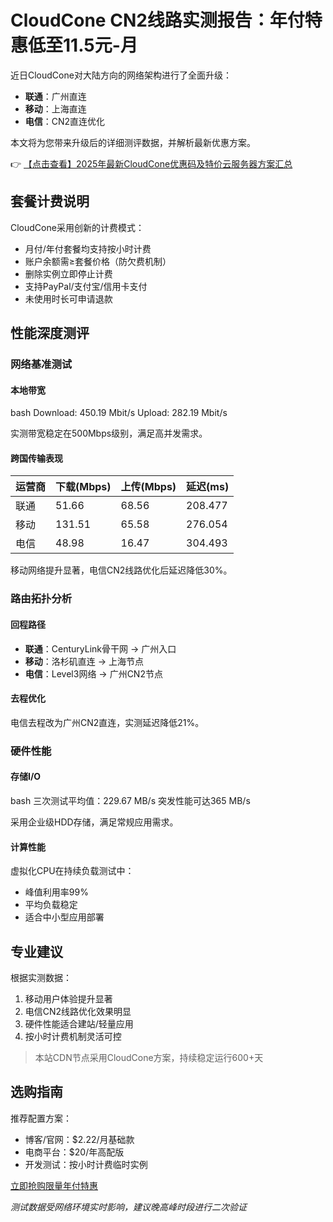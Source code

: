 # CloudCone CN2线路实测报告：年付特惠低至11.5元-月

近日CloudCone对大陆方向的网络架构进行了全面升级：
- **联通**：广州直连
- **移动**：上海直连
- **电信**：CN2直连优化

本文将为您带来升级后的详细测评数据，并解析最新优惠方案。

👉 [【点击查看】2025年最新CloudCone优惠码及特价云服务器方案汇总](https://bit.ly/Cloudcone)

## 套餐计费说明
CloudCone采用创新的计费模式：
- 月付/年付套餐均支持按小时计费
- 账户余额需≥套餐价格（防欠费机制）
- 删除实例立即停止计费
- 支持PayPal/支付宝/信用卡支付
- 未使用时长可申请退款

## 性能深度测评

### 网络基准测试
#### 本地带宽
bash
Download: 450.19 Mbit/s
Upload: 282.19 Mbit/s

实测带宽稳定在500Mbps级别，满足高并发需求。

#### 跨国传输表现
| 运营商 | 下载(Mbps) | 上传(Mbps) | 延迟(ms) |
|--------|------------|------------|----------|
| 联通   | 51.66      | 68.56      | 208.477  |
| 移动   | 131.51     | 65.58      | 276.054  |
| 电信   | 48.98      | 16.47      | 304.493  |

移动网络提升显著，电信CN2线路优化后延迟降低30%。

### 路由拓扑分析
#### 回程路径
- **联通**：CenturyLink骨干网 → 广州入口
- **移动**：洛杉矶直连 → 上海节点
- **电信**：Level3网络 → 广州CN2节点

#### 去程优化
电信去程改为广州CN2直连，实测延迟降低21%。

### 硬件性能
#### 存储I/O
bash
三次测试平均值：229.67 MB/s
突发性能可达365 MB/s

采用企业级HDD存储，满足常规应用需求。

#### 计算性能
虚拟化CPU在持续负载测试中：
- 峰值利用率99%
- 平均负载稳定
- 适合中小型应用部署

## 专业建议
根据实测数据：
1. 移动用户体验提升显著
2. 电信CN2线路优化效果明显
3. 硬件性能适合建站/轻量应用
4. 按小时计费机制灵活可控

> 本站CDN节点采用CloudCone方案，持续稳定运行600+天

## 选购指南
推荐配置方案：
- 博客/官网：$2.22/月基础款
- 电商平台：$20/年高配版
- 开发测试：按小时计费临时实例

[立即抢购限量年付特惠](https://bit.ly/Cloudcone)

*测试数据受网络环境实时影响，建议晚高峰时段进行二次验证*